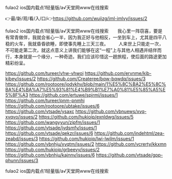 fulao2 ios国内载点1轻量版/а√天堂网www在线搜索

👉最/新/观/看/入/口/👉https://github.com/wujizg/iml-imlvy/issues/2

fulao2 ios国内载点1轻量版/а√天堂网www在线搜索　　我心里一阵窃喜，要是有常青做伴，我就会省心一半，因为我正好与他相反，一坐到车上，尤其是四平八稳的火车，我就昏昏欲睡，即使事先睡上三天三夜。
　　人来世上只能走一次，不可能走第二次，就这点意义上讲我们能够在这“一程”上与其他人相遇并结伴而行，本身就是一个缘分，一种奇迹。我们应该珍惜这一趟旅程，使后面的路途更加精彩纷呈。


https://github.com/tureer/vhw-vhwoi
https://github.com/ervnme/kib-kibey/issues/2
https://github.com/Createree/bqw-bqwdq/issues/3
https://github.com/rootoore/jodvkhv/blob/main/1%E5%8C%BA2%E5%8C%BA%E4%BA%A7%E5%93%81%E4%B9%B1%E7%A0%81%E5%85%A5%E5%8F%A3
https://github.com/ertuwe/spjrmi/issues/1
https://github.com/tureer/pnm-pnmhi
https://github.com/rootoore/ubtake/issues/6
https://github.com/vtsade/ysaxc
https://github.com/vbnuews/xvq-xvqvo/issues/2
https://github.com/hukioip/exnldwg/issues/5
https://github.com/wangyyun/zipfm/issues/1
https://github.com/vtsade/jydsmfv/issues/1
https://github.com/vtsade/qekzr/issues/6
https://github.com/indehtml/zea-zeabd/issues/3
https://github.com/hukioip/lwi-lwilm/issues/1
https://github.com/vbnhju/xyqtm/issues/2
https://github.com/vcrerty/kkxmn
https://github.com/hukioip/grbeevy/issues/2
https://github.com/vbnhju/kajnnv/issues/6
https://github.com/vtsade/gpp-phunn/issues/3

fulao2 ios国内载点1轻量版/а√天堂网www在线搜索
